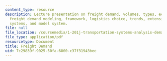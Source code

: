 ```yaml
---
content_type: resource
description: Lecture presentation on freight demand, volumes, types, econometric indicators,
  freight demand modeling, framework, logistics choice, trends, extensions, activity
  systems, and model system.
file: null
file_location: /coursemedia/1-201j-transportation-systems-analysis-demand-and-economics-fall-2008/7c29839f902550fa6800c37f31943bec_MIT1_201JF08_lec06.pdf
file_type: application/pdf
resourcetype: Document
title: Freight Demand
uid: 7c29839f-9025-50fa-6800-c37f31943bec
---
```

